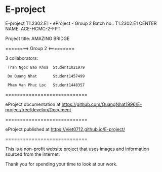 # E-project
E-project
T1.2302.E1 - eProject - Group 2
Batch no.: T1.2302.E1
CENTER NAME: ACE-HCMC-2-FPT

Project title: AMAZING BRIDGE

========> Group 2 <=========

3 collaborators:

     Tran Ngoc Bao Khoa  Student1021979

     Do Quang Nhat       Student1457499
     
     Pham Van Phuc Loc   Student1448357
============================

eProject documentation at https://github.com/QuangNhat1996/E-project/tree/develop/Document

============================

eProject published at https://viet0712.github.io/E-project/

============================

This is a non-profit website project that uses images and information sourced from the internet.

Thank you for spending your time to look at our work.
